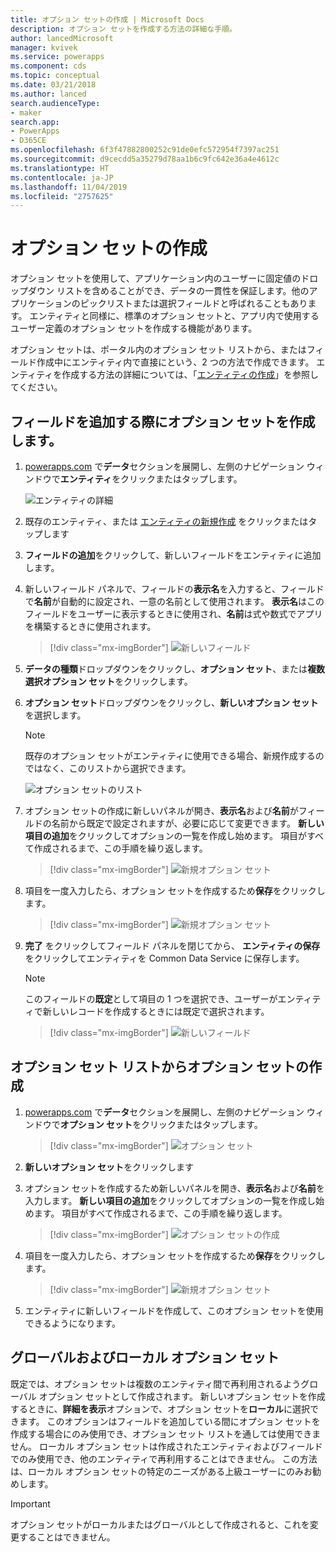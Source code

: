 ```yaml
---
title: オプション セットの作成 | Microsoft Docs
description: オプション セットを作成する方法の詳細な手順。
author: lancedMicrosoft
manager: kvivek
ms.service: powerapps
ms.component: cds
ms.topic: conceptual
ms.date: 03/21/2018
ms.author: lanced
search.audienceType:
- maker
search.app:
- PowerApps
- D365CE
ms.openlocfilehash: 6f3f47882800252c91de0efc572954f7397ac251
ms.sourcegitcommit: d9cecdd5a35279d78aa1b6c9fc642e36a4e4612c
ms.translationtype: HT
ms.contentlocale: ja-JP
ms.lasthandoff: 11/04/2019
ms.locfileid: "2757625"
---
```

# <a name="create-an-option-set"></a>オプション セットの作成

オプション セットを使用して、アプリケーション内のユーザーに固定値のドロップダウン リストを含めることができ、データの一貫性を保証します。他のアプリケーションのピックリストまたは選択フィールドと呼ばれることもあります。 エンティティと同様に、標準のオプション セットと、アプリ内で使用するユーザー定義のオプション セットを作成する機能があります。

オプション セットは、ポータル内のオプション セット リストから、またはフィールド作成中にエンティティ内で直接にという、2 つの方法で作成できます。 エンティティを作成する方法の詳細については、「[エンティティの作成](data-platform-create-entity.md)」を参照してください。

## <a name="creating-an-option-set-while-adding-a-field"></a>フィールドを追加する際にオプション セットを作成します。

1. [powerapps.com](https://make.powerapps.com/?utm_source=padocs&utm_medium=linkinadoc&utm_campaign=referralsfromdoc) で**データ**セクションを展開し、左側のナビゲーション ウィンドウで**エンティティ**をクリックまたはタップします。

    ![エンティティの詳細](./media/data-platform-cds-create-entity/entitylist.png "エンティティ リスト")

2. 既存のエンティティ、または [エンティティの新規作成](data-platform-create-entity.md) をクリックまたはタップします

3. **フィールドの追加**をクリックして、新しいフィールドをエンティティに追加します。

4. 新しいフィールド パネルで、フィールドの**表示名**を入力すると、フィールドで**名前**が自動的に設定され、一意の名前として使用されます。 **表示名**はこのフィールドをユーザーに表示するときに使用され、**名前**は式や数式でアプリを構築するときに使用されます。

    > [!div class="mx-imgBorder"] 
    > ![新しいフィールド](./media/data-platform-cds-create-entity/newfieldpanel.png "新規フィールドのパネル")

5. **データの種類**ドロップダウンをクリックし、**オプション セット**、または**複数選択オプション セット**をクリックします。

6. **オプション セット**ドロップダウンをクリックし、**新しいオプション セット**を選択します。

    > [!NOTE]
    > 既存のオプション セットがエンティティに使用できる場合、新規作成するのではなく、このリストから選択できます。

    ![オプション セットのリスト](./media/data-platform-cds-newoptionset/fieldpanel-1.png "オプション セットのリスト")

7. オプション セットの作成に新しいパネルが開き、**表示名**および**名前**がフィールドの名前から既定で設定されますが、必要に応じて変更できます。 **新しい項目の追加**をクリックしてオプションの一覧を作成し始めます。 項目がすべて作成されるまで、この手順を繰り返します。

    > [!div class="mx-imgBorder"] 
    > ![新規オプション セット](./media/data-platform-cds-newoptionset/field-optionsetpanel.png "新規オプション セット")

8. 項目を一度入力したら、オプション セットを作成するため**保存**をクリックします。

    > [!div class="mx-imgBorder"] 
    > ![新規オプション セット](./media/data-platform-cds-newoptionset/field-optionsetpanel-values.png "新規オプション セット")

9. **完了** をクリックしてフィールド パネルを閉じてから、 **エンティティの保存** をクリックしてエンティティを Common Data Service に保存します。

    > [!NOTE]
    > このフィールドの**既定**として項目の 1 つを選択でき、ユーザーがエンティティで新しいレコードを作成するときには既定で選択されます。

    > [!div class="mx-imgBorder"] 
    > ![新しいフィールド](./media/data-platform-cds-newoptionset/fieldpanel-2.png "新規フィールドのパネル")

## <a name="creating-an-option-set-from-the-option-set-list"></a>オプション セット リストからオプション セットの作成

1. [powerapps.com](https://make.powerapps.com/?utm_source=padocs&utm_medium=linkinadoc&utm_campaign=referralsfromdoc) で**データ**セクションを展開し、左側のナビゲーション ウィンドウで**オプション セット**をクリックまたはタップします。

    > [!div class="mx-imgBorder"] 
    > ![オプション セット](./media/data-platform-cds-newoptionset/optionsetlist.png "オプション セットのリスト")

2. **新しいオプション セット**をクリックします

3. オプション セットを作成するため新しいパネルを開き、**表示名**および**名前**を入力します。 **新しい項目の追加**をクリックしてオプションの一覧を作成し始めます。 項目がすべて作成されるまで、この手順を繰り返します。

    > [!div class="mx-imgBorder"] 
    > ![オプション セットの作成](./media/data-platform-cds-newoptionset/optionset-create.png "オプション セットの作成")

4. 項目を一度入力したら、オプション セットを作成するため**保存**をクリックします。

    > [!div class="mx-imgBorder"] 
    > ![新規オプション セット](./media/data-platform-cds-newoptionset/optionset-create-values.png "新規オプション セット")

5. エンティティに新しいフィールドを作成して、このオプション セットを使用できるようになります。

## <a name="global-and-local-option-sets"></a>グローバルおよびローカル オプション セット

既定では、オプション セットは複数のエンティティ間で再利用されるようグローバル オプション セットとして作成されます。 新しいオプション セットを作成するときに、**詳細を表示**オプションで、オプション セットを**ローカル**に選択できます。 このオプションはフィールドを追加している間にオプション セットを作成する場合にのみ使用でき、オプション セット リストを通しては使用できません。 ローカル オプション セットは作成されたエンティティおよびフィールドでのみ使用でき、他のエンティティで再利用することはできません。 この方法は、ローカル オプション セットの特定のニーズがある上級ユーザーにのみお勧めします。

> [!IMPORTANT]
> オプション セットがローカルまたはグローバルとして作成されると、これを変更することはできません。
